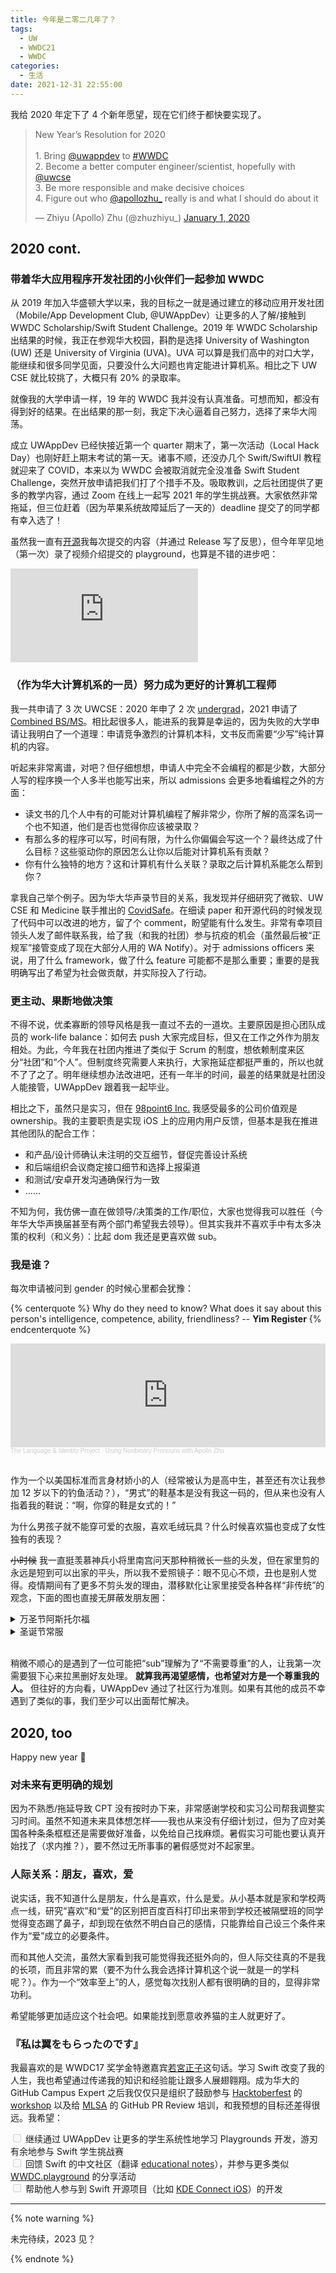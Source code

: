 ```yaml
---
title: 今年是二零二几年了？
tags:
  - UW
  - WWDC21
  - WWDC
categories:
  - 生活
date: 2021-12-31 22:55:00
---
```


我给 2020 年定下了 4 个新年愿望，现在它们终于都快要实现了。

<blockquote class="twitter-tweet"><p lang="en" dir="ltr">New Year’s Resolution for 2020<br><br>1. Bring <a href="https://twitter.com/uwappdev?ref_src=twsrc%5Etfw">@uwappdev</a> to <a href="https://twitter.com/hashtag/WWDC?src=hash&amp;ref_src=twsrc%5Etfw">#WWDC</a> <br>2. Become a better computer engineer/scientist, hopefully with <a href="https://twitter.com/uwcse?ref_src=twsrc%5Etfw">@uwcse</a> <br>3. Be more responsible and make decisive choices<br>4. Figure out who <a href="https://twitter.com/apollozhu_?ref_src=twsrc%5Etfw">@apollozhu_</a> really is and what I should do about it</p>&mdash; Zhiyu (Apollo) Zhu (@zhuzhiyu_) <a href="https://twitter.com/zhuzhiyu_/status/1212191505487736832?ref_src=twsrc%5Etfw">January 1, 2020</a></blockquote> <script async src="https://platform.twitter.com/widgets.js" charset="utf-8"></script>

<!-- more -->

## 2020 cont.

### 带着华大应用程序开发社团的小伙伴们一起参加 WWDC

从 2019 年加入华盛顿大学以来，我的目标之一就是通过建立的移动应用开发社团（Mobile/App Development Club, @UWAppDev）让更多的人了解/接触到 WWDC Scholarship/Swift Student Challenge。2019 年 WWDC Scholarship 出结果的时候，我正在参观华大校园，斟酌是选择 University of Washington (UW) 还是 University of Virginia (UVA)。UVA 可以算是我们高中的对口大学，能继续和很多同学见面，只要没什么大问题也肯定能进计算机系。相比之下 UW CSE 就比较挑了，大概只有 20% 的录取率。

就像我的大学申请一样，19 年的 WWDC 我并没有认真准备。可想而知，都没有得到好的结果。在出结果的那一刻，我定下决心逼着自己努力，选择了来华大闯荡。

成立 UWAppDev 已经快接近第一个 quarter 期末了，第一次活动（Local Hack Day）也刚好赶上期末考试的第一天。诸事不顺，还没办几个 Swift/SwiftUI 教程就迎来了 COVID，本来以为 WWDC 会被取消就完全没准备 Swift Student Challenge，突然开放申请把我们打了个措手不及。吸取教训，之后社团提供了更多的教学内容，通过 Zoom 在线上一起写 2021 年的学生挑战赛。大家依然非常拖延，但三位赶着（因为苹果系统故障延后了一天的）deadline 提交了的同学都有幸入选了！

虽然我一直有[开源](https://github.com/stars/ApolloZhu/lists/wwdc-submissions)我每次提交的内容（并通过 Release 写了反思），但今年罕见地（第一次）录了视频介绍提交的 playground，也算是不错的进步吧：

<iframe src="https://player.bilibili.com/player.html?aid=973482402&bvid=BV1j44y167Fe&cid=348868465&page=1" scrolling="no" border="0" frameborder="no" framespacing="0" allowfullscreen="true"> </iframe>

### （作为华大计算机系的一员）努力成为更好的计算机工程师

我一共申请了 3 次 UWCSE：2020 年申了 2 次 [undergrad](https://www.cs.washington.edu/academics/ugrad/admissions/currentuw)，2021 申请了 [Combined BS/MS](https://www.cs.washington.edu/academics/bsms/application)。相比起很多人，能进系的我算是幸运的，因为失败的大学申请让我明白了一个道理：申请竞争激烈的计算机本科，文书反而需要“少写”纯计算机的内容。

听起来非常离谱，对吧？但仔细想想，申请人中完全不会编程的都是少数，大部分人写的程序换一个人多半也能写出来，所以 admissions 会更多地看编程之外的方面：

- 读文书的几个人中有的可能对计算机编程了解非常少，你所了解的高深名词一个也不知道，他们是否也觉得你应该被录取？
- 有那么多的程序可以写，时间有限，为什么你偏偏会写这一个？最终达成了什么目标？这些驱动你的原因怎么让你以后能对计算机系有贡献？
- 你有什么独特的地方？这和计算机有什么关联？录取之后计算机系能怎么帮到你？

拿我自己举个例子。因为华大华声录节目的关系，我发现并仔细研究了微软、UW CSE 和 Medicine 联手推出的 [CovidSafe](https://covidsafe.cs.washington.edu/)。在细读 paper 和开源代码的时候发现了代码中可以改进的地方，留了个 comment，盼望能有什么发生。非常有幸项目领头人发了邮件联系我，给了我（和我的社团）参与抗疫的机会（虽然最后被“正规军”接管变成了现在大部分人用的 WA Notify）。对于 admissions officers 来说，用了什么 framework，做了什么 feature 可能都不是那么重要；重要的是我明确写出了希望为社会做贡献，并实际投入了行动。

### 更主动、果断地做决策

不得不说，优柔寡断的领导风格是我一直过不去的一道坎。主要原因是担心团队成员的 work-life balance：如何去 push 大家完成目标，但又在工作之外作为朋友相处。为此，今年我在社团内推进了类似于 Scrum 的制度，想依赖制度来区分“社团”和“个人”。但制度终究需要人来执行，大家拖延症都挺严重的，所以也就不了了之了。明年继续想办法改进吧，还有一年半的时间，最差的结果就是社团没人能接管，UWAppDev 跟着我一起毕业。

相比之下，虽然只是实习，但在 [98point6 Inc.](https://www.98point6.com/) 我感受最多的公司价值观是 ownership。我的主要职责是实现 iOS 上的应用内用户反馈，但基本是我在推进其他团队的配合工作：

- 和产品/设计师确认未注明的交互细节，督促完善设计系统
- 和后端组织会议商定接口细节和选择上报渠道
- 和测试/安卓开发沟通确保行为一致
- ……

不知为何，我仿佛一直在做领导/决策类的工作/职位，大家也觉得我可以胜任（今年华大华声换届甚至有两个部门希望我去领导）。但其实我并不喜欢手中有太多决策的权利（和义务）：比起 dom 我还是更喜欢做 sub。

### 我是谁？

每次申请被问到 gender 的时候心里都会犹豫：

{% centerquote %}
Why do they need to know? What does it say about this person's intelligence, competence, ability, friendliness? -- **Yim Register**
{% endcenterquote %}

<iframe width="100%" height="166" scrolling="no" frameborder="no" allow="autoplay" src="https://w.soundcloud.com/player/?url=https%3A//api.soundcloud.com/tracks/759129901&color=%23ff5500&auto_play=false&hide_related=false&show_comments=true&show_user=true&show_reposts=false&show_teaser=true"></iframe><div style="font-size: 10px; color: #cccccc;line-break: anywhere;word-break: normal;overflow: hidden;white-space: nowrap;text-overflow: ellipsis; font-family: Interstate,Lucida Grande,Lucida Sans Unicode,Lucida Sans,Garuda,Verdana,Tahoma,sans-serif;font-weight: 100;"><a href="https://soundcloud.com/language-identity" title="The Language &amp; Identity Project" target="_blank" style="color: #cccccc; text-decoration: none;">The Language &amp; Identity Project</a> · <a href="https://soundcloud.com/language-identity/using-nonbinary-pronouns-by-apollo-zhu" title="Using Nonbinary Pronouns with Apollo Zhu" target="_blank" style="color: #cccccc; text-decoration: none;">Using Nonbinary Pronouns with Apollo Zhu</a></div>

<br>

作为一个以美国标准而言身材娇小的人（经常被认为是高中生，甚至还有次让我参加 12 岁以下的钓鱼活动？），“男式”的鞋基本是没有我这一码的，但从来也没有人指着我的鞋说：“啊，你穿的鞋是女式的！”

为什么男孩子就不能穿可爱的衣服，喜欢毛绒玩具？什么时候喜欢猫也变成了女性独有的表现？

~~小时候~~ 我一直挺羡慕神兵小将里南宫问天那种稍微长一些的头发，但在家里剪的永远是短到可以出家的平头，所以我不爱照镜子：眼不见心不烦，丑也是别人觉得。疫情期间有了更多不剪头发的理由，潜移默化让家里接受各种各样“非传统”的观念，下面的图也直接无屏蔽发朋友圈：

<details><summary>万圣节阿斯托尔福</summary>

<iframe id="reddit-embed" src="https://www.redditmedia.com/r/Astolfo/comments/qkxaka/hows_my_carved_pumpkin_its_a_ghost_cat/?ref_source=embed&amp;ref=share&amp;embed=true" sandbox="allow-scripts allow-same-origin allow-popups" style="border: none;" height="535" width="640" scrolling="no"></iframe>

</details>

<details><summary>圣诞节常服</summary>

<blockquote class="twitter-tweet"><p lang="en" dir="ltr">Happy Holidays <a href="https://t.co/fG5mMUgJIo">pic.twitter.com/fG5mMUgJIo</a></p>&mdash; Zhiyu (Apollo) Zhu (@zhuzhiyu_) <a href="https://twitter.com/zhuzhiyu_/status/1474651411208032260?ref_src=twsrc%5Etfw">December 25, 2021</a></blockquote> <script async src="https://platform.twitter.com/widgets.js" charset="utf-8"></script>

</details>

<br>

稍微不顺心的是遇到了一位可能把“sub”理解为了“不需要尊重”的人，让我第一次需要狠下心来拉黑删好友处理。 **就算我再渴望感情，也希望对方是一个尊重我的人。** 但往好的方向看，UWAppDev 通过了社区行为准则。如果有其他的成员不幸遇到了类似的事，我们至少可以出面帮忙解决。

## 2020, too

<!-- 2022, get it? -->

Happy new year 🎊

### 对未来有更明确的规划

因为不熟悉/拖延导致 CPT 没有按时办下来，非常感谢学校和实习公司帮我调整实习时间。虽然不知道未来具体想怎样——我也从来没有仔细计划过，但为了应对美国各种条条框框还是需要做好准备，以免给自己找麻烦。暑假实习可能也要认真开始找了（求内推？），要不然过无所事事的暑假感觉对不起家里。

### 人际关系：朋友，喜欢，爱

说实话，我不知道什么是朋友，什么是喜欢，什么是爱。从小基本就是家和学校两点一线，研究“喜欢”和“爱”的区别把百度百科打印出来带到学校还被隔壁班的同学觉得变态踢了鼻子，却到现在依然不明白自己的感情，只能靠给自己设三个条件来作为“爱”成立的必要条件。

而和其他人交流，虽然大家看到我可能觉得我还挺外向的，但人际交往真的不是我的长项，而且非常的累（要不为什么我会选择计算机这个说一就是一的学科呢？）。作为一个“效率至上”的人，感觉每次找别人都有很明确的目的，显得非常功利。

希望能够更加适应这个社会吧。如果能找到愿意收养猫的主人就更好了。

### 『私は翼をもらったのです』

我最喜欢的是 WWDC17 奖学金特邀嘉宾[若宮正子](https://youtu.be/3aP3IZbefkw)这句话。学习 Swift 改变了我的人生，我也希望通过传递我的知识和经验能让跟多人展翅翱翔。成为华大的 GitHub Campus Expert 之后我仅仅只是组织了鼓励参与 [Hacktoberfest](https://hacktoberfest.digitalocean.com/) 的 [workshop](https://uwapp.dev/PacktoberRest/) 以及给 [MLSA](https://studentambassadors.microsoft.com/) 的 GitHub PR Review 培训，和我预想的目标还差得很远。我希望：

<ul style="list-style: none; padding: 0;">

<li>
<input type="checkbox" id="ssc" name="ssc" disabled>
<label for="ssc">继续通过 UWAppDev 让更多的学生系统性地学习 Playgrounds 开发，游刃有余地参与 Swift 学生挑战赛</label>
</li>

<li>
<input type="checkbox" id="zh" name="zh" disabled>
<label for="zh">回馈 Swift 的中文社区（翻译 <a href="https://github.com/Apollonyan/swift-educational-notes">educational notes</a>），并参与更多类似 <a href="https://swift.gg/wwdc/">WWDC.playground</a> 的分享活动</label>
</li>

<li>
<input type="checkbox" id="mentor" name="mentor" disabled>
<label for="mentor">帮助他人参与到 Swift 开源项目（比如 <a href="https://invent.kde.org/network/kdeconnect-ios">KDE Connect iOS</a>）的开发</label>
</li>

</ul>

---

{% note warning %}

未完待续，2023 见？

{% endnote %}
